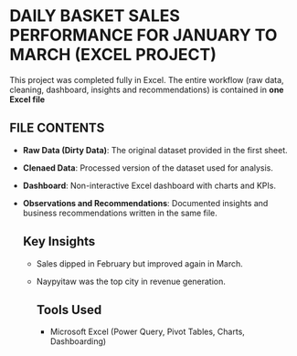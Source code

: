 # DAILY BASKET SALES PERFORMANCE FOR JANUARY TO MARCH (EXCEL PROJECT)
This project was completed fully in Excel. The entire workflow (raw data, cleaning, dashboard, insights and recommendations) is contained in **one Excel file**

## FILE CONTENTS
- **Raw Data (Dirty Data)**: The original dataset provided in the first sheet.
- **Clenaed Data**: Processed version of the dataset used for analysis.
- **Dashboard**: Non-interactive Excel dashboard with charts and KPIs.
- **Observations and Recommendations**: Documented insights and business recommendations written in the same file.

  ## Key Insights
  - Sales dipped in February but improved again in March.
  - Naypyitaw was the top city in revenue generation.
 
    ## Tools Used
    - Microsoft Excel (Power Query, Pivot Tables, Charts, Dashboarding)
